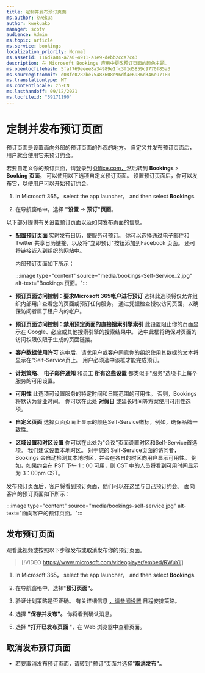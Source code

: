 ```yaml
---
title: 定制并发布预订页面
ms.author: kwekua
author: kwekuako
manager: scotv
audience: Admin
ms.topic: article
ms.service: bookings
localization_priority: Normal
ms.assetid: 116d7a84-a7a0-4911-a1e9-debb2cca7c43
description: 在 Microsoft Bookings 应用中更改预订页面的颜色主题。
ms.openlocfilehash: 5faf769eeee8a34989e1fc3f1d5859c9770f85a3
ms.sourcegitcommit: d08fe0282be75483608e96df4e6986d346e97180
ms.translationtype: MT
ms.contentlocale: zh-CN
ms.lasthandoff: 09/12/2021
ms.locfileid: "59171190"
---
```

# <a name="customize-and-publish-your-booking-page"></a>定制并发布预订页面

预订页面是设置面向外部的预订页面的外观的地方。 自定义并发布预订页面后，用户就会使用它来预订约会。

若要自定义你的预订页面，请登录到 [Office.com，](https://office.com)然后转到 **Bookings** \> **Booking 页面**。 可以使用以下选项自定义预订页面。 设置预订页面后，你可以发布它，以便用户可以开始预订约会。

1. In Microsoft 365， select the app launcher， and then select **Bookings**.

2. 在导航窗格中，选择 **"设置**  ->  **预订"页面**。

以下部分提供有关设置预订页面以及如何发布页面的信息。

- **配置预订页面** 实时发布日历，使服务可预订。 你可以选择通过电子邮件和 Twitter 共享日历链接，以及将"立即预订"按钮添加到Facebook 页面。 还可将链接嵌入到组织的网站中。

    内部预订页面如下所示：

    :::image type="content" source="media/bookings-Self-Service_2.jpg" alt-text="Bookings 页面。":::

- **预订页面访问控制：要求Microsoft 365帐户进行预订** 选择此选项将仅允许组织内部用户查看您的页面或预订任何服务。 通过凭据检查授权访问页面，以确保访问者属于租户内的帐户。

- **预订页面访问控制：禁用预定页面的直接搜索引擎索引** 此设置阻止你的页面显示在 Google、必应或其他搜索引擎的搜索结果中。 选中此框将确保对页面的访问权限仅限于生成的页面链接。

- **客户数据使用许可** 选中后，请求用户或客户同意你的组织使用其数据的文本将显示在"Self-Service页上。 用户必须选中该框才能完成预订。

- **计划策略**、 **电子邮件通知** 和员工 **所有这些设置** 都类似于"服务"选项卡上每个服务的可用设置。

- **可用性** 此选项可设置服务的特定时间和日期范围的可用性。 否则，Bookings 将默认为营业时间。 你可以在此处 **对假日** 或延长时间等方案使用可用性选项。

- **自定义页面** 选择页面页面上显示的颜色Self-Service徽标，例如，确保品牌一致性。

- **区域设置和时区设置** 你可以在此处为"会议"页面设置时区和Self-Service首选项。 我们建议设置本地时区。 对于您的 Self-Service页面的访问者，Bookings 会自动检测其本地时区，并会在各自的时区向用户显示可用性。 例如，如果约会在 PST 下午 1：00 可用，则 CST 中的人员将看到可用时间显示为 3：00pm CST。

发布预订页面后，客户将看到预订页面，他们可以在这里与自己预订约会。 面向客户的预订页面如下所示：

:::image type="content" source="media/bookings-self-service.jpg" alt-text="面向客户的预订页面。":::

## <a name="publish-the-booking-page"></a>发布预订页面

观看此视频或按照以下步骤发布或取消发布你的预订页面。

> [!VIDEO https://www.microsoft.com/videoplayer/embed/RWuYil]

1. In Microsoft 365， select the app launcher， and then select **Bookings**.

1. 在导航窗格中，选择"**预订页面"。**

1. 验证计划策略是否正确。 有关详细信息 [，请参阅设置](set-scheduling-policies.md) 日程安排策略。

1. 选择 **"保存并发布"。** 你将看到确认消息。

1. 选择 **"打开已发布页面** "，在 Web 浏览器中查看页面。

## <a name="unpublish-the-booking-page"></a>取消发布预订页面

 - 若要取消发布预订页面，请转到"预订"页面并选择"**取消发布"。**
